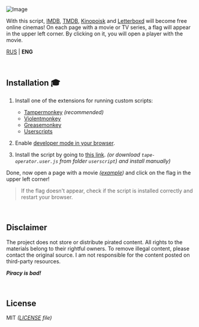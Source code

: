 ![Image](/assets/poster.webp)

With this script, [IMDB](https://www.imdb.com/), [TMDB](https://www.themoviedb.org/), [Kinopoisk](https://www.kinopoisk.ru/) and [Letterboxd](https://letterboxd.com/) will become free online cinemas! On each page with a movie or TV series, a flag will appear in the upper left corner. By clicking on it, you will open a player with the movie.

[RUS](README.md) | **ENG**

<br>

## Installation 🎓

1. Install one of the extensions for running custom scripts:

    - [Tampermonkey](https://www.tampermonkey.net/) _(recommended)_
    - [Violentmonkey](https://violentmonkey.github.io/)
    - [Greasemonkey](https://www.greasespot.net/)
    - [Userscripts](https://github.com/quoid/userscripts)

2. Enable [developer mode in your browser](https://www.tampermonkey.net/faq.php?locale=ru#Q209).

3. Install the script by going to [this link](https://github.com/Kirlovon/Tape-Operator/raw/main/userscript/tape-operator.user.js). _(or download `tape-operator.user.js` from folder `userscript`) and install manually)_

Done, now open a page with a movie _([example](https://letterboxd.com/film/babylon-2022/))_ and click on the flag in the upper left corner!

> If the flag doesn't appear, check if the script is installed correctly and restart your browser.

<br>

## Disclaimer

The project does not store or distribute pirated content. All rights to the materials belong to their rightful owners. To remove illegal content, please contact the original source. I am not responsible for the content posted on third-party resources.

**_Piracy is bad!_**

<br>

## License

MIT _([LICENSE](https://github.com/Kirlovon/Tape-Operator/blob/main/LICENSE) file)_
